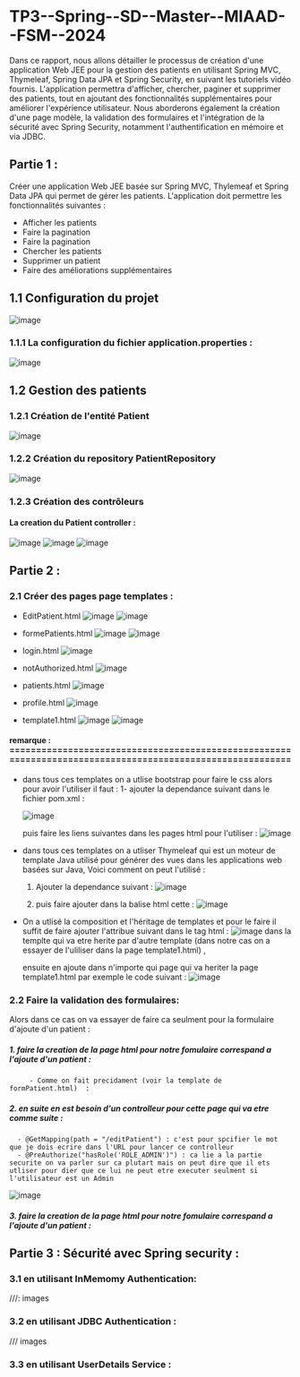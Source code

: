# TP3--Spring--SD--Master--MIAAD--FSM--2024

Dans ce rapport, nous allons détailler le processus de création d'une application Web JEE pour la gestion des patients en utilisant Spring MVC, Thymeleaf, Spring Data JPA et Spring Security, en suivant les tutoriels vidéo fournis. L'application permettra d'afficher, chercher, paginer et supprimer des patients, tout en ajoutant des fonctionnalités supplémentaires pour améliorer l'expérience utilisateur. Nous aborderons également la création d'une page modèle, la validation des formulaires et l'intégration de la sécurité avec Spring Security, notamment l'authentification en mémoire et via JDBC.

##  Partie 1 :
Créer une application Web JEE basée sur Spring MVC, Thylemeaf et Spring Data JPA qui permet de gérer les patients. 
L'application doit permettre les fonctionnalités suivantes :

   - Afficher les patients
   - Faire la pagination
   - Faire la pagination
   - Chercher les patients
   - Supprimer un patient
   - Faire des améliorations supplémentaires
     
## 1.1 Configuration du projet
![image](https://github.com/ayoubbenlahcen/TP3--Spring--SD--Master--MIAAD--FSM--2024/assets/152870306/06f4f174-8321-4a83-89ff-831e1d0dffe6)

### 1.1.1 La configuration du fichier application.properties : 
![image](https://github.com/ayoubbenlahcen/TP3--Spring--SD--Master--MIAAD--FSM--2024/assets/152870306/05deab0e-0cce-4010-bd66-9ce99d8c0664)

## 1.2 Gestion des patients
### 1.2.1 Création de l'entité Patient
![image](https://github.com/ayoubbenlahcen/TP3--Spring--SD--Master--MIAAD--FSM--2024/assets/152870306/64ef38ff-378e-4a51-a56e-c1938e8ff1ad)

### 1.2.2 Création du repository PatientRepository
![image](https://github.com/ayoubbenlahcen/TP3--Spring--SD--Master--MIAAD--FSM--2024/assets/152870306/1e3018b3-6370-4281-8aa9-d4f0900c10c5)

### 1.2.3 Création des contrôleurs
#### La creation du Patient controller : 
![image](https://github.com/ayoubbenlahcen/TP3--Spring--SD--Master--MIAAD--FSM--2024/assets/152870306/41f4a6c4-9098-4cab-ba5f-032c9018a222)
![image](https://github.com/ayoubbenlahcen/TP3--Spring--SD--Master--MIAAD--FSM--2024/assets/152870306/90fc7c9b-bbec-4c1e-974e-610e009a9371)
![image](https://github.com/ayoubbenlahcen/TP3--Spring--SD--Master--MIAAD--FSM--2024/assets/152870306/19db2825-b852-4a12-94e0-bdfee9f6431f)

## Partie 2  : 
### 2.1 Créer des pages page templates : 
   - EditPatient.html
![image](https://github.com/ayoubbenlahcen/TP3--Spring--SD--Master--MIAAD--FSM--2024/assets/152870306/d871620e-2dcb-4fd9-9623-c3fe985452d3)
![image](https://github.com/ayoubbenlahcen/TP3--Spring--SD--Master--MIAAD--FSM--2024/assets/152870306/ac736609-4402-430f-9a01-d5290d99c487)

   - formePatients.html
![image](https://github.com/ayoubbenlahcen/TP3--Spring--SD--Master--MIAAD--FSM--2024/assets/152870306/611ef21b-c40a-4d72-af28-5fbfc370c572)
![image](https://github.com/ayoubbenlahcen/TP3--Spring--SD--Master--MIAAD--FSM--2024/assets/152870306/7b13ba9a-3da2-45a0-9632-2e24a9c2c571)

   - login.html
![image](https://github.com/ayoubbenlahcen/TP3--Spring--SD--Master--MIAAD--FSM--2024/assets/152870306/796bf4f5-2a0f-4fa7-8fb7-280b4586e62d)

   - notAuthorized.html
![image](https://github.com/ayoubbenlahcen/TP3--Spring--SD--Master--MIAAD--FSM--2024/assets/152870306/1d011e17-e169-45b2-aec4-4d660358309f)
   - patients.html
![image](https://github.com/ayoubbenlahcen/TP3--Spring--SD--Master--MIAAD--FSM--2024/assets/152870306/f890581f-df0b-44d9-a225-9fa5303200a3)

   - profile.html
![image](https://github.com/ayoubbenlahcen/TP3--Spring--SD--Master--MIAAD--FSM--2024/assets/152870306/209c4c5a-9b57-4bff-af19-50ff4430e178)

   - template1.html
![image](https://github.com/ayoubbenlahcen/TP3--Spring--SD--Master--MIAAD--FSM--2024/assets/152870306/a82ad37e-bd78-47e0-9c30-9f0e7092b6f6)
![image](https://github.com/ayoubbenlahcen/TP3--Spring--SD--Master--MIAAD--FSM--2024/assets/152870306/8c00507f-9561-4e33-9894-8c1ab21f2f65)

#### remarque : ==========================================================================================================
   - dans tous ces templates on  a utlise bootstrap pour faire le css alors pour avoir l'utiliser il faut :
     1- ajouter la dependance  suivant dans le fichier pom.xml :
     
     ![image](https://github.com/ayoubbenlahcen/TP3--Spring--SD--Master--MIAAD--FSM--2024/assets/152870306/a72a82dd-e904-4a28-8b23-c899cd06f52f)

     puis faire les liens suivantes dans les pages html pour l'utiliser :
     ![image](https://github.com/ayoubbenlahcen/TP3--Spring--SD--Master--MIAAD--FSM--2024/assets/152870306/f0ac5e0a-9b83-474a-97c2-45e195a9d00a)

   - dans tous ces templates on  a utliser Thymeleaf qui est un moteur de template Java utilisé pour générer des vues dans les applications web basées sur Java, Voici comment on peut l'utilisé :
     1) Ajouter la dependance suivant  :
       ![image](https://github.com/ayoubbenlahcen/TP3--Spring--SD--Master--MIAAD--FSM--2024/assets/152870306/37c1815c-ce55-4abb-ab0f-f9a896de28f1)

     2)  puis faire ajouter dans la balise html cette : ![image](https://github.com/ayoubbenlahcen/TP3--Spring--SD--Master--MIAAD--FSM--2024/assets/152870306/5a3b7e0b-94da-4736-b6b6-bc76ed9c6d04)

   - On a utlisé la composition et l'héritage de templates et pour le faire il suffit de faire ajouter l'attribue suivant dans le tag html  :
     ![image](https://github.com/ayoubbenlahcen/TP3--Spring--SD--Master--MIAAD--FSM--2024/assets/152870306/eef5769b-d60a-4c23-8912-420221515bc6)
     dans la templte qui va etre herite par d'autre template (dans notre cas on a essayer de l'uliliser dans la page template1.html) ,

     ensuite en ajoute dans n'importe qui page qui va heriter  la page  template1.html par exemple le code suivant  :
     ![image](https://github.com/ayoubbenlahcen/TP3--Spring--SD--Master--MIAAD--FSM--2024/assets/152870306/efea0e5f-cc45-4a46-83fa-0e7d74c16ad6)






 

### 2.2 Faire la validation des formulaires: 
Alors dans ce cas on va essayer de faire ca seulment pour la formulaire d'ajoute d'un patient : 
##### 1. faire la creation de la page html pour notre fomulaire correspand a l'ajoute d'un patient :
         - Comme on fait precidament (voir la template de formPatient.html)  :
##### 2. en suite en est besoin d'un controlleur  pour cette page qui va etre comme suite :
      - @GetMapping(path = "/editPatient") : c'est pour spcifier le mot que je dois ecrire dans l'URL pour lancer ce controlleur
      - @PreAuthorize("hasRole('ROLE_ADMIN')") : ca lie a la partie securite on va parler sur ca plutart mais on peut dire que il ets utliser pour dier que ce lui ne peut etre executer seulment si l'utilisateur est un Admin
   
![image](https://github.com/ayoubbenlahcen/TP3--Spring--SD--Master--MIAAD--FSM--2024/assets/152870306/23944d02-b7b0-4493-90a9-a7fc396739c2)

##### 3. faire la creation de la page html pour notre fomulaire correspand a l'ajoute d'un patient :



## Partie  3 : Sécurité avec Spring security  :
### 3.1 en utilisant InMemomy Authentication:
///: images
### 3.2 en utilisant JDBC Authentication :
/// images
### 3.3 en utilisant UserDetails Service :
